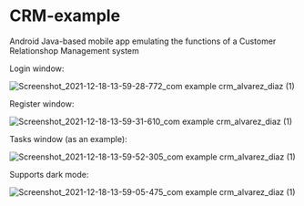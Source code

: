 # CRM-example
Android Java-based mobile app emulating the functions of a Customer Relationshop Management system

Login window:

![Screenshot_2021-12-18-13-59-28-772_com example crm_alvarez_diaz (1)](https://user-images.githubusercontent.com/96338110/146642298-ff0e1f48-771d-465f-8822-2867a6a064b4.jpg)

Register window:

![Screenshot_2021-12-18-13-59-31-610_com example crm_alvarez_diaz (1)](https://user-images.githubusercontent.com/96338110/146642301-06cc9458-8faf-4363-8c7e-182ca4fb7142.jpg)

Tasks window (as an example):

![Screenshot_2021-12-18-13-59-52-305_com example crm_alvarez_diaz (1)](https://user-images.githubusercontent.com/96338110/146642303-e74aeb0f-7fdd-4bbb-9100-b3b10a647d5b.jpg)


Supports dark mode:

![Screenshot_2021-12-18-13-59-05-475_com example crm_alvarez_diaz (1)](https://user-images.githubusercontent.com/96338110/146642308-1cb52685-4496-4e0b-b5e2-babb6a048c1e.jpg)
